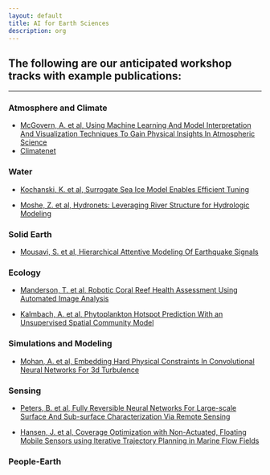```yaml
---
layout: default
title: AI for Earth Sciences
description: org
---  
```


## The following are our anticipated workshop tracks with example publications: 

---  

### Atmosphere and Climate  

* [McGovern, A. et al, Using Machine Learning And Model Interpretation And Visualization Techniques To Gain Physical Insights In Atmospheric Science](https://ai4earthscience.github.io/iclr-2020-workshop/papers/ai4earth16.pdf)  
* [Climatenet](https://ai4earthscience.github.io/iclr-2020-workshop/papers/ai4earth21.pdf)  

### Water   

* [Kochanski, K. et al, Surrogate Sea Ice Model Enables Efficient Tuning](https://ai4earthscience.github.io/iclr-2020-workshop/papers/ai4earth26.pdf)   

* [Moshe, Z. et al, Hydronets: Leveraging River Structure for Hydrologic Modeling](https://ai4earthscience.github.io/iclr-2020-workshop/papers/ai4earth04.pdf)  

### Solid Earth   
* [Mousavi, S. et al, Hierarchical Attentive Modeling Of Earthquake Signals](https://www.researchgate.net/publication/343542274_HIERARCHICAL_ATTENTIVE_MODELING_OF_EARTH-_QUAKE_SIGNALS)

### Ecology    

* [Manderson, T. et al, Robotic Coral Reef Health Assessment Using Automated Image Analysis](https://onlinelibrary.wiley.com/doi/abs/10.1002/rob.21698)  

* [Kalmbach, A. et al, Phytoplankton Hotspot Prediction With an Unsupervised Spatial
Community Model](https://arxiv.org/pdf/1703.07309.pdf)  

### Simulations and Modeling  

* [Mohan, A. et al, Embedding Hard Physical Constraints In Convolutional Neural Networks For 3d Turbulence](https://ai4earthscience.github.io/iclr-2020-workshop/papers/ai4earth14.pdf)  

### Sensing      

* [Peters, B. et al, Fully Reversible Neural Networks For Large-scale Surface And Sub-surface Characterization Via Remote Sensing](https://ai4earthscience.github.io/iclr-2020-workshop/papers/ai4earth24.pdf)   

* [Hansen, J. et al, Coverage Optimization with Non-Actuated, Floating Mobile Sensors
using Iterative Trajectory Planning in Marine Flow Fields](https://www.cim.mcgill.ca/~mrl/pubs/jhansen/IROS2018.pdf)

### People-Earth    


